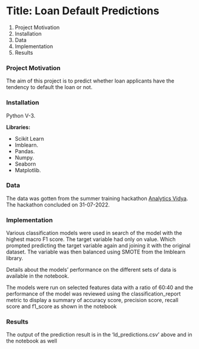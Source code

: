 # Title: Loan Default Predictions

1.	Project Motivation
2.	Installation
3.	Data
4.	Implementation
5.	Results


### Project Motivation
The aim of this project is to predict whether loan applicants have the tendency to default the loan or not. 

### Installation
Python V-3.

**Libraries:**
-	Scikit Learn
-	Imblearn. 
-	Pandas. 
-	Numpy.
-	Seaborn
-	Matplotlib.


### Data
The data was gotten from the summer training hackathon [Analytics Vidya](https://datahack.analyticsvidhya.com/contest/machine-learning-summer-training-hackathon/#LeaderBoard). The hackathon concluded on 31-07-2022. 


### Implementation
Various classification models were used in search of the model with the highest macro F1 score. The target variable had only on value. Which prompted predicting the target variable again and joining it with the original dataset. The variable was then balanced using SMOTE from the Imblearn library. 

Details about the models’ performance on the different sets of data is available in the notebook. 

The models were run on selected features data with a ratio of 60:40 and the performance of the model was reviewed using the classification_report metric to display a summary of accuracy score, precision score, recall score and f1_score as shown in the notebook


### Results
The output of the prediction result is in the ‘ld_predictions.csv’ above and in the notebook as well
